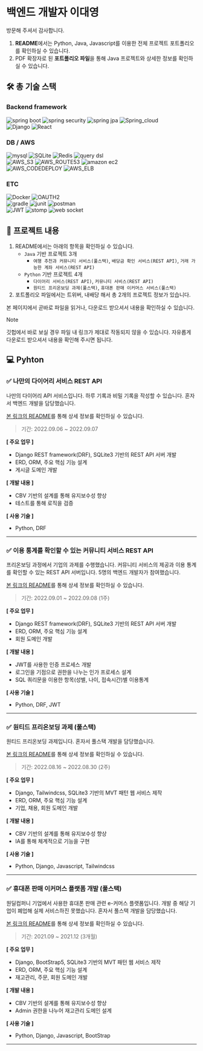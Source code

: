 # 백엔드 개발자 이대영
방문해 주셔서 감사합니다.

1. **README**에서는 Python, Java, Javascript를 이용한 전체 프로젝트 포트폴리오를 확인하실 수 있습니다.
2. PDF 확장자로 된 **포트폴리오 파일**을 통해 Java 프로젝트와 상세한 정보를 확인하실 수 있습니다.

## 🛠️ 총 기술 스택
### Backend framework
![spring boot](https://img.shields.io/badge/spring%20boot-6DB33F?style=for-the-badge&logo=spring%20boot&logoColor=white)
![spring security](https://img.shields.io/badge/spring%20security-6DB33F?style=for-the-badge&logo=spring%20security&logoColor=white)
![spring jpa](https://img.shields.io/badge/spring%20jpa-6DB33F?style=for-the-badge&logo=spring%20jpa&logoColor=white)
![Spring_cloud](https://img.shields.io/badge/spring_cloud-spring_cloud?style=for-the-badge&logo=spring&logoColor=white&color=%236DB33F)
<br />
![Django](https://img.shields.io/badge/django-%23092E20.svg?style=for-the-badge&logo=django&logoColor=white)
![React](https://img.shields.io/badge/react-%2320232a.svg?style=for-the-badge&logo=react&logoColor=%2361DAFB)

### DB / AWS
![mysql](https://img.shields.io/badge/mysql-4479A1?style=for-the-badge&logo=mysql&logoColor=white)
![SQLite](https://img.shields.io/badge/sqlite-%2307405e.svg?style=for-the-badge&logo=sqlite&logoColor=white)
![Redis](https://img.shields.io/badge/redis-%23DD0031.svg?style=for-the-badge&logo=redis&logoColor=white)
![query dsl](https://img.shields.io/badge/query%20dsl-007DB8?style=for-the-badge&logoColor=white)
<br />
![AWS_S3](https://img.shields.io/badge/aws_s3-s3?style=for-the-badge&logo=amazons3&logoColor=white&color=%23569A31)
![AWS_ROUTE53](https://img.shields.io/badge/aws_route53-amazonroute53?style=for-the-badge&logo=amazonroute53&logoColor=white&color=%238C4FFF)
![amazon ec2](https://img.shields.io/badge/amazon%20ec2-FF9900?style=for-the-badge&logo=amazon%20ec2&logoColor=white)
<br />
![AWS_CODEDEPLOY](https://img.shields.io/badge/aws_codedeploy-amazonroute53?style=for-the-badge&logoColor=white&color=425adc)
![AWS_ELB](https://img.shields.io/badge/aws_elb-elasticloadbalancing?style=for-the-badge&logo=awselasticloadbalancing&logoColor=white&color=%238C4FFF)

### ETC
![Docker](https://img.shields.io/badge/docker-%230db7ed.svg?style=for-the-badge&logo=docker&logoColor=white)
![OAUTH2](https://img.shields.io/badge/oauth2-oauth2?style=for-the-badge&color=black)
<br />
![gradle](https://img.shields.io/badge/gradle-02303A?style=for-the-badge&logo=gradle&logoColor=white)
![junit](https://img.shields.io/badge/junit-25A162?style=for-the-badge&logo=junit5&logoColor=white)
![postman](https://img.shields.io/badge/postman-FF6C37?style=for-the-badge&logo=postman&logoColor=white)
<br />
![JWT](https://img.shields.io/badge/JWT-black?style=for-the-badge&logo=JSON%20web%20tokens)
![stomp](https://img.shields.io/badge/stomp-000000?style=for-the-badge&&logoColor=white)
![web socket](https://img.shields.io/badge/web%20socket-F56640?style=for-the-badge&&logoColor=white)

## 🎁 프로젝트 내용

1. README에서는 아래의 항목을 확인하실 수 있습니다.
    - `Java` 기반 프로젝트 3개
      - `여행 추천과 커뮤니티 서비스(풀스택)`, `배당금 확인 서비스(REST API)`, `거래 가능한 계좌 서비스(REST API)`
    - `Python` 기반 프로젝트 4개
      - `다이어리 서비스(REST API)`, `커뮤니티 서비스(REST API)`
      - `원티드 프리온보딩 과제(풀스택)`, `휴대폰 판매 이커머스 서비스(풀스택)`
3. 포트폴리오 파일에서는 트위버, 내배당 해서 총 2개의 프로젝트 정보가 있습니다.

본 페이지에서 곧바로 파일을 읽거나, 다운로드 받으셔서 내용을 확인하실 수 있습니다.

> [!Note]
> 깃헙에서 바로 보실 경우 파일 내 링크가 제대로 작동되지 않을 수 있습니다.
> 자유롭게 다운로드 받으셔서 내용을 확인해 주시면 됩니다.

## 💻 Pyhton
### ✅ 나만의 다이어리 서비스 REST API
나만의 다이어리 API 서비스입니다. 하루 기록과 비밀 기록을 작성할 수 있습니다. 혼자서 백엔드 개발을 담당했습니다.

[본 링크의 README](https://github.com/eod940/diary_service_API)를 통해 상세 정보를 확인하실 수 있습니다.
> 기간: 2022.09.06 ~ 2022.09.07

**[ 주요 업무 ]**
- Django REST framework(DRF), SQLite3 기반의 REST API 서버 개발
- ERD, ORM, 주요 핵심 기능 설계
- 게시글 도메인 개발

**[ 개발 내용 ]**
- CBV 기반의 설계를 통해 유지보수성 향상
- 테스트를 통해 로직을 검증

**[ 사용 기술 ]**
- Python, DRF

---

### ✅ 이용 통계를 확인할 수 있는 커뮤니티 서비스 REST API
프리온보딩 과정에서 기업의 과제를 수행했습니다. 커뮤니티 서비스의 제공과 이용 통계를 확인할 수 있는 REST API 서버입니다. 5명의 백엔드 개발자가 참여했습니다.

[본 링크의 README](https://github.com/eod940/community_service)를 통해 상세 정보를 확인하실 수 있습니다.
> 기간: 2022.09.01 ~ 2022.09.08 (1주)

**[ 주요 업무 ]**
- Django REST framework(DRF), SQLite3 기반의 REST API 서버 개발
- ERD, ORM, 주요 핵심 기능 설계
- 회원 도메인 개발

**[ 개발 내용 ]**
- JWT를 사용한 인증 프로세스 개발
- 로그인을 기점으로 권한을 나누는 인가 프로세스 설계
- SQL 쿼리문을 이용한 항목(성별, 나이, 접속시간)별 이용통계

**[ 사용 기술 ]**
- Python, DRF, JWT

---

### ✅ 원티드 프리온보딩 과제 (풀스택)
원티드 프리온보딩 과제입니다. 혼자서 풀스택 개발을 담당했습니다.

[본 링크의 README](https://github.com/eod940/wanted_pre_onboarding?tab=readme-ov-file#wanted_pre_onboarding)를 통해 상세 정보를 확인하실 수 있습니다.
> 기간: 2022.08.16 ~ 2022.08.30 (2주)

**[ 주요 업무 ]**
- Django, Tailwindcss, SQLite3 기반의 MVT 패턴 웹 서비스 제작
- ERD, ORM, 주요 핵심 기능 설계
- 기업, 채용, 회원 도메인 개발

**[ 개발 내용 ]**
- CBV 기반의 설계를 통해 유지보수성 향상
- IA를 통해 체계적으로 기능을 구현

**[ 사용 기술 ]**
- Python, Django, Javascript, Tailwindcss

---

### ✅ 휴대폰 판매 이커머스 플랫폼 개발 (풀스택)
원딜컴퍼니 기업에서 사용한 휴대폰 판매 관련 e-커머스 플랫폼입니다. 개발 중 해당 기업이 폐업해 실제 서비스하진 못했습니다. 혼자서 풀스택 개발을 담당했습니다. 

[본 링크의 README](https://github.com/eod940/onedeal)를 통해 상세 정보를 확인하실 수 있습니다.
> 기간: 2021.09 ~ 2021.12 (3개월)

**[ 주요 업무 ]**
- Django, BootStrap5, SQLite3 기반의 MVT 패턴 웹 서비스 제작
- ERD, ORM, 주요 핵심 기능 설계
- 재고관리, 주문, 회원 도메인 개발

**[ 개발 내용 ]**
- CBV 기반의 설계를 통해 유지보수성 향상
- Admin 권한을 나누어 재고관리 도메인 설계

**[ 사용 기술 ]**
- Python, Django, Javascript, BootStrap

---

